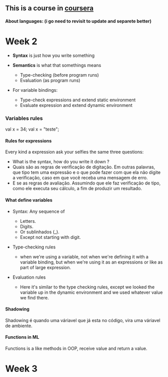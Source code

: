 ## This is a course in [coursera](https://www.coursera.org/learn/programming-languages/home/week/2)


#### About languages: (i go need to revisit to update and separete better)

# Week 2
- **Syntax** is just how you write something
- **Semantics** is what that somethings means
   - Type-checking (before program runs) 
   - Evaluation (as program runs)

- For variable bindings:
   - Type-check expressions and extend static environment
   - Evaluate expression and extend dynamic environment


### Variables rules

val x = 34;
val x = "teste";

#### Rules for expressions

Every kind a expression ask your selfies the same three questions:

- What is the syntax, how do you write it down ?
- Quais são as regras de verificação de digitação. Em outras palavras, que tipo tem uma expressão e o que pode fazer com que ela não digite a verificação, caso em que você receba uma mensagem de erro.
- E se as regras de avaliação. Assumindo que ele faz verificação de tipo, como ele executa seu cálculo, a fim de produzir um resultado.


#### What define variables

- Syntax: Any sequence of
    - Letters.
    - Digits.
    - Or sublinhados (_).
    - Except not starting with digit.

- Type-checking rules
    - when we're using a variable, not when we're defining it with a variable binding, but when we're using it as an expressions or like as part of large expression.

- Evaluation rules
    - Here it's similar to the type checking rules, except we looked the variable up in the dynamic environment and we used whatever value we find there.


#### Shadowing

Shadowing é quando uma váriavel que já esta no código, vira uma váriavel de ambiente.

#### Functions in ML

Functions is a like methods in OOP, receive value and return a value.




# Week 3